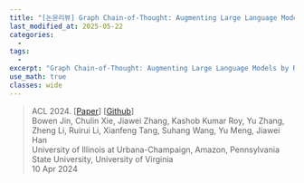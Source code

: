 ```yaml
---
title: "[논문리뷰] Graph Chain-of-Thought: Augmenting Large Language Models by Reasoning on Graphs"
last_modified_at: 2025-05-22
categories:
  - 
tags:
  - 
excerpt: "Graph Chain-of-Thought: Augmenting Large Language Models by Reasoning on Graphs"
use_math: true
classes: wide
---
```


> ACL 2024. [[Paper](https://arxiv.org/pdf/2404.07103)] [[Github](https://github.com/PeterGriffinJin/Graph-CoT)]  
> Bowen Jin, Chulin Xie, Jiawei Zhang, Kashob Kumar Roy, Yu Zhang, Zheng Li, Ruirui Li, Xianfeng Tang, Suhang Wang, Yu Meng, Jiawei Han  
> University of Illinois at Urbana-Champaign, Amazon, Pennsylvania State University, University of Virginia  
> 10 Apr 2024  






